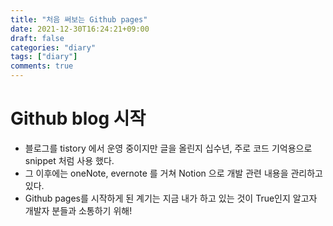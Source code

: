 ```yaml
---
title: "처음 써보는 Github pages"
date: 2021-12-30T16:24:21+09:00
draft: false
categories: "diary"
tags: ["diary"]
comments: true
---
```


# Github blog 시작
- 블로그를 tistory 에서 운영 중이지만 글을 올린지 십수년, 주로 코드 기억용으로 snippet 처럼 사용 했다.
- 그 이후에는 oneNote, evernote 를 거쳐 Notion 으로 개발 관련 내용을 관리하고 있다.
- Github pages를 시작하게 된 계기는 지금 내가 하고 있는 것이 True인지 알고자 개발자 분들과 소통하기 위해!

